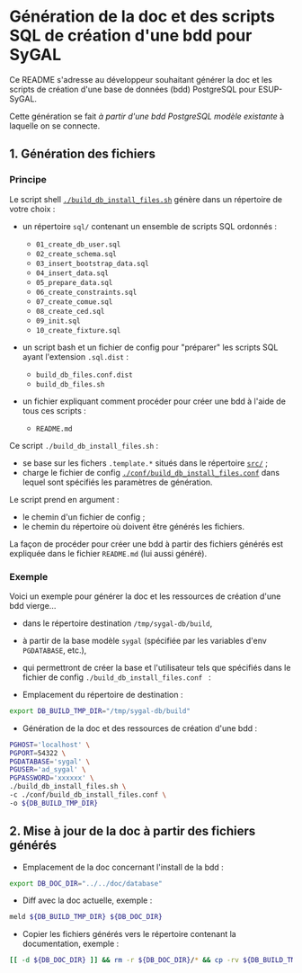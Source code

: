 Génération de la doc et des scripts SQL de création d'une bdd pour SyGAL
========================================================================

Ce README s'adresse au développeur souhaitant générer la doc et les scripts de création d'une base de données (bdd)
PostgreSQL pour ESUP-SyGAL. 

Cette génération se fait *à partir d'une bdd PostgreSQL modèle existante* à laquelle on se connecte.

## 1. Génération des fichiers

### Principe

Le script shell [`./build_db_install_files.sh`](build_db_install_files.sh) génère dans un répertoire de votre choix :

  - un répertoire `sql/` contenant un ensemble de scripts SQL ordonnés :
    - `01_create_db_user.sql`
    - `02_create_schema.sql`
    - `03_insert_bootstrap_data.sql`
    - `04_insert_data.sql`
    - `05_prepare_data.sql`
    - `06_create_constraints.sql`
    - `07_create_comue.sql`
    - `08_create_ced.sql`
    - `09_init.sql`
    - `10_create_fixture.sql`
      
  - un script bash et un fichier de config pour "préparer" les scripts SQL ayant l'extension `.sql.dist` :    
    - `build_db_files.conf.dist`
    - `build_db_files.sh`
    
  - un fichier expliquant comment procéder pour créer une bdd à l'aide de tous ces scripts :
    - `README.md`

Ce script `./build_db_install_files.sh` :
  - se base sur les fichers `.template.*` situés dans le répertoire [`src/`](src) ;
  - charge le fichier de config [`./conf/build_db_install_files.conf`](conf/build_db_install_files.conf)
    dans lequel sont spécifiés les paramètres de génération.

Le script prend en argument :
  - le chemin d'un fichier de config ;
  - le chemin du répertoire où doivent être générés les fichiers.

La façon de procéder pour créer une bdd à partir des fichiers générés est expliquée dans le fichier
`README.md` (lui aussi généré).

### Exemple

Voici un exemple pour générer la doc et les ressources de création d'une bdd vierge...
  - dans le répertoire destination `/tmp/sygal-db/build`,
  - à partir de la base modèle `sygal` (spécifiée par les variables d'env `PGDATABASE`, etc.),
  - qui permettront de créer la base et l'utilisateur tels que spécifiés dans le fichier de config 
    `./build_db_install_files.conf ` :

- Emplacement du répertoire de destination :

```bash
export DB_BUILD_TMP_DIR="/tmp/sygal-db/build"
```

- Génération de la doc et des ressources de création d'une bdd :

```bash
PGHOST='localhost' \
PGPORT=54322 \
PGDATABASE='sygal' \
PGUSER='ad_sygal' \
PGPASSWORD='xxxxxx' \
./build_db_install_files.sh \
-c ./conf/build_db_install_files.conf \
-o ${DB_BUILD_TMP_DIR}
```


## 2. Mise à jour de la doc à partir des fichiers générés

- Emplacement de la doc concernant l'install de la bdd :

```bash
export DB_DOC_DIR="../../doc/database"
```

- Diff avec la doc actuelle, exemple :

```bash
meld ${DB_BUILD_TMP_DIR} ${DB_DOC_DIR}
```

- Copier les fichiers générés vers le répertoire contenant la documentation, exemple :

```bash
[[ -d ${DB_DOC_DIR} ]] && rm -r ${DB_DOC_DIR}/* && cp -rv ${DB_BUILD_TMP_DIR}/* ${DB_DOC_DIR}/
```
